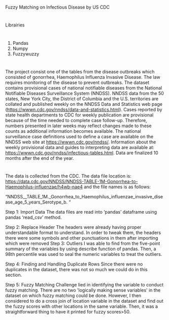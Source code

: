 #
Fuzzy Matching on Infectious Disease by US CDC
#
Librairies
#
1. Pandas
2. Numpy
3. Fuzzywuzzy
#
The project consist one of the tables from the disease outbreaks which consisted of gonorrhea, Haemophilus Influenza Invasive Disease. The law requires monitoring of the disease to prevent outbreaks.  The dataset contains provisional cases of national notifiable diseases from the National Notifiable Diseases Surveillance System (NNDSS). NNDSS data from the 50 states, New York City, the District of Columbia and the U.S. territories are collated and published weekly on the NNDSS Data and Statistics web page (https://wwwn.cdc.gov/nndss/data-and-statistics.html). Cases reported by state health departments to CDC for weekly publication are provisional because of the time needed to complete case follow-up. Therefore, numbers presented in later weeks may reflect changes made to these counts as additional information becomes available. The national surveillance case definitions used to define a case are available on the NNDSS web site at https://wwwn.cdc.gov/nndss/. Information about the weekly provisional data and guides to interpreting data are available at: https://wwwn.cdc.gov/nndss/infectious-tables.html. Data are finalized 10 months after the end of the year.  
#
The data is collected from the CDC.   The data file location is: https://data.cdc.gov/NNDSS/NNDSS-TABLE-1M-Gonorrhea-to-Haemophilus-influenzae/h4wb-nae4 and the file names is as follows: 

“NNDSS__TABLE_1M._Gonorrhea_to_Haemophilus_influenzae_invasive_disease_age_5_years_Serotype_b. “

Step 1: Import Data 
The data files are read into ‘pandas’ dataframe using pandas ‘read_csv’ method.

Step 2: Replace Header
The headers were already having proper understandable format to understand. In order to tweak them, the headers there were some symbols and other punctuations in them after importing which were removed
Step 3: Outliers
I was able to find from the five-point summary of the variables by using describe function of pandas. Then, a 98th percentile was used to seal the numeric variables to treat the outliers.

Step 4: Finding and Handling Duplicate Rows
Since there were no duplicates in the dataset, there was not so much we could do in this section.  

Step 5: Fuzzy Matching
Challenge lied in identifying the variable to conduct fuzzy matching. There are no two 'logically making sense variables' in the dataset on which fuzzy matching could be done. However, I then considered to do a cross join of location variable in the dataset and find out the fuzzy scores with other locations in the same variable. Then, it was a straightforward thing to have it printed for fuzzy scores>50.
#
